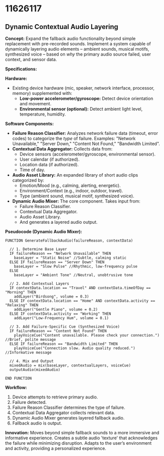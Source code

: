 # 11626117

## Dynamic Contextual Audio Layering

**Concept:** Expand the fallback audio functionality beyond simple replacement with pre-recorded sounds. Implement a system capable of dynamically layering audio elements – ambient sounds, musical motifs, synthesized voice – based on *why* the primary audio source failed, user context, and sensor data.

**Specifications:**

**Hardware:**

*   Existing device hardware (mic, speaker, network interface, processor, memory) supplemented with:
    *   **Low-power accelerometer/gyroscope:** Detect device orientation and movement.
    *   **Environmental sensor (optional):** Detect ambient light level, temperature, humidity.

**Software Components:**

*   **Failure Reason Classifier:**  Analyzes network failure data (timeout, error codes) to categorize the *type* of failure.  Examples: "Network Unavailable," "Server Down," "Content Not Found," "Bandwidth Limited".
*   **Contextual Data Aggregator:** Collects data from:
    *   Device sensors (accelerometer/gyroscope, environmental sensor).
    *   User calendar (if authorized).
    *   Location data (if authorized).
    *   Time of day.
*   **Audio Asset Library:**  An expanded library of short audio clips categorized by:
    *   Emotion/Mood (e.g., calming, alerting, energetic).
    *   Environment/Context (e.g., indoor, outdoor, travel).
    *   Type (ambient sound, musical motif, synthesized voice).
*   **Dynamic Audio Mixer:**  The core component.  Takes input from:
    *   Failure Reason Classifier.
    *   Contextual Data Aggregator.
    *   Audio Asset Library.
    *   And generates a layered audio output.

**Pseudocode (Dynamic Audio Mixer):**

```
FUNCTION GenerateFallbackAudio(failureReason, contextData)

  // 1. Determine Base Layer
  IF failureReason == "Network Unavailable" THEN
    baseLayer = "Static Noise" //Subtle, calming static
  ELSE IF failureReason == "Server Down" THEN
    baseLayer = "Slow Pulse" //Rhythmic, low-frequency pulse
  ELSE
    baseLayer = "Ambient Tone" //Neutral, unobtrusive tone

  // 2. Add Contextual Layers
  IF contextData.location == "Travel" AND contextData.timeOfDay == "Morning" THEN
    addLayer("Birdsong", volume = 0.3)
  ELSE IF contextData.location == "Home" AND contextData.activity == "Relaxing" THEN
    addLayer("Gentle Piano", volume = 0.2)
  ELSE IF contextData.activity == "Working" THEN
    addLayer("Low-Frequency Hum", volume = 0.1)

  // 3. Add Failure-Specific Cue (Synthesized Voice)
  IF failureReason == "Content Not Found" THEN
    playVoiceCue("Content unavailable. Please check your connection.") //Brief, polite message
  ELSE IF failureReason == "Bandwidth Limited" THEN
    playVoiceCue("Connection slow. Audio quality reduced.") //Informative message

  // 4. Mix and Output
  mixedAudio = mix(baseLayer, contextualLayers, voiceCue)
  outputAudio(mixedAudio)

END FUNCTION

```

**Workflow:**

1.  Device attempts to retrieve primary audio.
2.  Failure detected.
3.  Failure Reason Classifier determines the type of failure.
4.  Contextual Data Aggregator collects relevant data.
5.  Dynamic Audio Mixer generates layered fallback audio.
6.  Fallback audio is output.

**Innovation:** Moves beyond simple fallback sounds to a more immersive and informative experience.  Creates a subtle audio 'texture' that acknowledges the failure while minimizing disruption.  Adapts to the user’s environment and activity, providing a personalized experience.